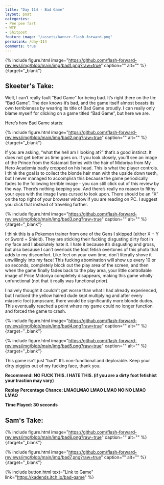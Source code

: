 ```yaml
---
title: "Day 114 - Bad Game"
layout: post
categories:
- Pee pee fart
- WTF
- Shitpost
feature_image: "/assets/banner-flash-forward.png"
permalink: /day-114
comments: true
---
```


{% include figure.html image="https://github.com/flash-forward-reviews/img/blob/main/img/bad1.png?raw=true" caption="" alt="" %}{:target="_blank"}

## Skeeter's Take:

Well, I can’t really fault “Bad Game” for being bad. It’s right there on the tin: “Bad Game”. The dev knows it’s bad, and the game itself almost boasts its own terribleness by wearing its title of Bad Game proudly. I can really only blame myself for clicking on a game titled “Bad Game”, but here we are. 

Here’s how Bad Game starts: 

{% include figure.html image="https://github.com/flash-forward-reviews/img/blob/main/img/bad2.png?raw=true" caption="" alt="" %}{:target="_blank"}

If you are asking, “what the hell am I looking at?” that’s a good instinct. It does not get better as time goes on. If you look closely, you’ll see an image of the Prince from the Katamari Series with the hair of Midoriya from My Hero Academia badly cropped on his head. This is what the player controls. I think the goal is to collect the blonde hair man with the upside down teeth, but I never managed to accomplish this because the game periodically fades to the following terrible image - you can still click out of this review by the way. There’s nothing keeping you. And there’s really no reason to filthy your eyes with the image I was cursed to look upon. There should be an “X” on the top right of your browser window if you are reading on PC. I suggest you click that instead of traveling further. 

{% include figure.html image="https://github.com/flash-forward-reviews/img/blob/main/img/bad3.png?raw=true" caption="" alt="" %}{:target="_blank"}

I think this is a Pokemon trainer from one of the Gens I skipped (either X + Y or Sword + Shield). They are sticking their fucking disgusting dirty foot in my face and I absolutely hate it. I hate it because it’s disgusting and gross, but also because I can’t overlook the foot fetish overtones of this photo that adds to my discomfort. Like feet on your own time, don’t literally shove it unwillingly into my face! This fucking abomination will show up every 10 or so seconds, completely block out the play area of the screen, and then when the game finally fades back to the play area, your little controllable image of Price Midoriya completely disappears, making this game wholly unfunctional (not that it really was functional prior). 

I naively thought it couldn't get worse than what I had already experienced, but I noticed the yellow haired dude kept multiplying and after every miasmic foot jumpscare, there would be significantly more blonde dudes. This eventually reached a point where my game could no longer function and forced the game to crash.

{% include figure.html image="https://github.com/flash-forward-reviews/img/blob/main/img/bad4.png?raw=true" caption="" alt="" %}{:target="_blank"}

{% include figure.html image="https://github.com/flash-forward-reviews/img/blob/main/img/bad5.png?raw=true" caption="" alt="" %}{:target="_blank"}

This game isn’t just “bad”. It’s non-functional and deplorable. Keep your dirty piggies out of my fucking face, thank you. 

**Recommend: NO FUCK THIS. I HATE THIS. (if you are a dirty foot fetishist your traction may vary)**

**Replay Percentage Chance: LMAOLMAO LMAO LMAO NO NO LMAO LMAO**

**Time Played: 30 seconds**

## Sam's Take:

{% include figure.html image="https://github.com/flash-forward-reviews/img/blob/main/img/bad6.png?raw=true" caption="" alt="" %}{:target="_blank"}

{% include figure.html image="https://github.com/flash-forward-reviews/img/blob/main/img/bad7.png?raw=true" caption="" alt="" %}{:target="_blank"}

{% include button.html text="Link to Game" link="https://kadends.itch.io/bad-game" %}